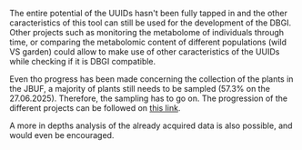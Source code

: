 The entire potential of the UUIDs hasn't been fully tapped in and the other caracteristics of this tool can still be used for the development of the DBGI. Other projects such as monitoring the metabolome of individuals through time, or comparing the metabolomic content of different populations (wild VS garden) could allow to make use of other caracteristics of the UUIDs while checking if it is DBGI compatible.

Even tho progress has been made concerning the collection of the plants in the JBUF, a majority of plants still needs to be sampled (57.3% on the 27.06.2025). Therefore, the sampling has to go on. The progression of the different projects can be followed on [this link](https://emi-collection.unifr.ch/).

A more in depths analysis of the already acquired data is also possible, and would even be encouraged.